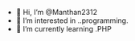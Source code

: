 - 👋 Hi, I’m @Manthan2312
- 👀 I’m interested in ..programming.
- 🌱 I’m currently learning .PHP

<!---
Manthan2312/Manthan2312 is a ✨ special ✨ repository because its `README.md` (this file) appears on your GitHub profile.
You can click the Preview link to take a look at your changes.
--->
